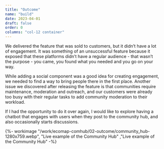 ```yaml
---
title: "Outcome"
name: "build"
date: 2023-04-01
draft: false
order: 0
columns: "col-12 container"
---
```

<div class="col col-12 sm-7 lg-6">
We delivered the feature that was sold to customers, but it didn’t have a lot of engagement. It was something of an unsuccessful feature because it exposed that these platforms didn’t have a regular audience - that wasn’t the purpose - you came, you found what you needed and you go on your way. 

While adding a social component was a good idea for creating engagement, we needed to find a way to bring people there in the first place. Another issue we discovered after releasing the feature is that communities require maintenance, moderation and outreach, and our customers were already too busy with their regular tasks to add community moderation to their workload. 

If I had the opportunity to do it over again, I would like to explore having a chatbot that engages with users when they post to the community hub, and also occasionally starts discussions.
</div>
<div class="col col-12 sm-5 lg-6">
{%- workimage "/work/ecomap-comhub/02-outcome/community_hub-1280x759.webp", "Live example of the Community Hub"  ,"Live example of the Community Hub"  -%}

</div>